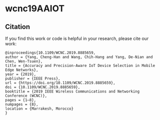 # wcnc19AAIOT

## Citation
If you find this work or code is helpful in your research, please cite our work:
```
@inproceedings{10.1109/WCNC.2019.8885659,
author = {Yang, Cheng-Han and Wang, Chih-Hang and Yang, De-Nian and Chen, Wen-Tsuen},
title = {Accuracy and Precision-Aware IoT Device Selection in Mobile Edge Networks},
year = {2019},
publisher = {IEEE Press},
url = {https://doi.org/10.1109/WCNC.2019.8885659},
doi = {10.1109/WCNC.2019.8885659},
booktitle = {2019 IEEE Wireless Communications and Networking Conference (WCNC)},
pages = {1–8},
numpages = {8},
location = {Marrakesh, Morocco}
}
```

